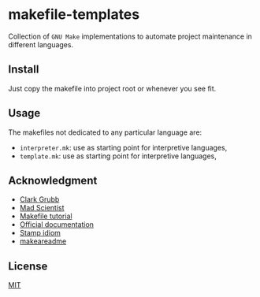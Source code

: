 # makefile-templates

Collection of `GNU Make` implementations to automate project maintenance in
different languages.

## Install

Just copy the makefile into project root or whenever you see fit.

## Usage

The makefiles not dedicated to any particular language are:

- `interpreter.mk`: use as starting point for interpretive languages,
- `template.mk`: use as starting point for interpretive languages,

## Acknowledgment

- [Clark Grubb](https://clarkgrubb.com/makefile-style-guide)
- [Mad Scientist](https://make.mad-scientist.net/papers/rules-of-makefiles/)
- [Makefile tutorial](https://makefiletutorial.com/)
- [Official documentation](https://www.gnu.org/software/make/manual/make.html)
- [Stamp idiom](https://www.technovelty.org/tips/the-stamp-idiom-with-make.html)
- [makeareadme](https://www.makeareadme.com/)

## License

[MIT](LICENSE)

